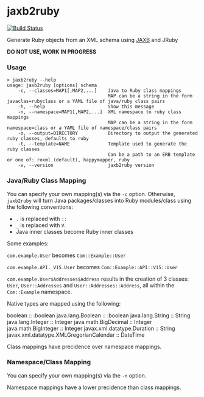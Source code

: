 # jaxb2ruby

[![Build Status](https://codeclimate.com/github/sshaw/jaxb2ruby.png)](https://codeclimate.com/github/sshaw/jaxb2ruby)

Generate Ruby objects from an XML schema using [JAXB](https://en.wikipedia.org/wiki/Java_Architecture_for_XML_Binding) and JRuby

<b>DO NOT USE, WORK IN PROGRESS</b>

### Usage

    > jaxb2ruby --help
    usage: jaxb2ruby [options] schema
        -c, --classes=MAP1[,MAP2,...]    Java to Ruby class mappings
                                         MAP can be a string in the form javaclas=rubyclass or a YAML file of java/ruby class pairs
        -h, --help                       Show this message
        -n, --namespace=MAP1[,MAP2,...]  XML namespace to ruby class mappings
                                         MAP can be a string in the form namespace=class or a YAML file of namespace/class pairs
        -o, --output=DIRECTORY           Directory to output the generated ruby classes, defaults to ruby
        -t, --template=NAME              Template used to generate the ruby classes
                                         Can be a path to an ERB template or one of: roxml (default), happymapper, ruby
        -v, --version                    jaxb2ruby version

### Java/Ruby Class Mapping

You can specify your own mapping(s) via the `-c` option.
Otherwise, `jaxb2ruby` will turn Java packages/classes into Ruby modules/class using the following conventions:

* `.` is replaced with `::`
* `_` is replaced with `V`.
* Java inner classes become Ruby inner classes

Some examples:

`com.example.User` becomes `Com::Example::User`

`com.example.API._V15.User` becomes `Com::Example::API::V15::User`

`com.example.User$Addresses$Address` results in the creation of 3 classes: `User`, `User::Addresses` 
and `User::Addresses::Address`, all within the `Com::Example` namespace.

Native types are mapped using the following:

boolean :: :boolean
java.lang.Boolean :: :boolean
java.lang.String :: String
java.lang.Integer :: Integer
java.math.BigDecimal :: Integer
java.math.BigInteger :: Integer
javax.xml.datatype.Duration :: String
javax.xml.datatype.XMLGregorianCalendar :: DateTime

Class mappings have precidence over namespace mappings.

### Namespace/Class Mapping

You can specify your own mapping(s) via the `-n` option.

Namespace mappings have a lower precidence than class mappings.

